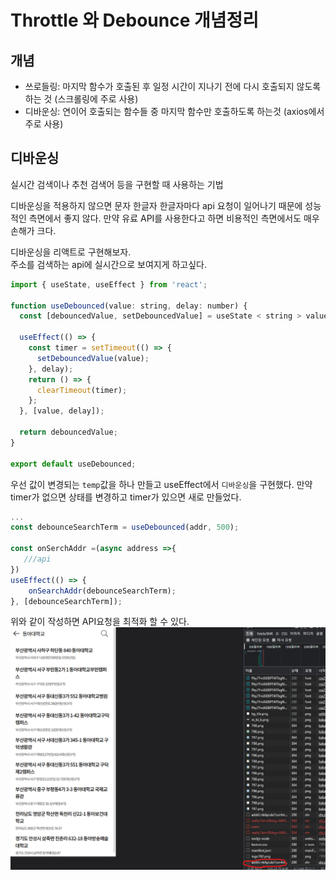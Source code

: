 # Throttle 와 Debounce 개념정리

## 개념

- 쓰로들링: 마지막 함수가 호출된 후 일정 시간이 지나기 전에 다시 호출되지 않도록 하는 것 (스크롤링에 주로 사용)
- 디바운싱: 연이어 호출되는 함수들 중 마지막 함수만 호출하도록 하는것 (axios에서 주로 사용)

## 디바운싱

실시간 검색이나 추천 검색어 등을 구현할 때 사용하는 기법

디바운싱을 적용하지 않으면 문자 한글자 한글자마다 api 요청이 일어나기 때문에 성능적인 측면에서 좋지 않다.
만약 유료 API를 사용한다고 하면 비용적인 측면에서도 매우 손해가 크다.

디바운싱을 리액트로 구현해보자.  
주소를 검색하는 api에 실시간으로 보여지게 하고싶다.

```js
import { useState, useEffect } from 'react';

function useDebounced(value: string, delay: number) {
  const [debouncedValue, setDebouncedValue] = useState < string > value;

  useEffect(() => {
    const timer = setTimeout(() => {
      setDebouncedValue(value);
    }, delay);
    return () => {
      clearTimeout(timer);
    };
  }, [value, delay]);

  return debouncedValue;
}

export default useDebounced;
```

우선 값이 변경되는 `temp`값을 하나 만들고 useEffect에서 `디바운싱`을 구현했다.
만약 timer가 없으면 상태를 변경하고 timer가 있으면 새로 만들었다.

```js
...
const debounceSearchTerm = useDebounced(addr, 500);

const onSerchAddr =(async address =>{
   ///api
})
useEffect(() => {
    onSearchAddr(debounceSearchTerm);
}, [debounceSearchTerm]);

```

위와 같이 작성하면 API요청을 최적화 할 수 있다.
![디바운싱](./asset/디바운싱1.png)
